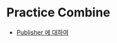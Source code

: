 # Practice Combine

* [Publisher 에 대하여](https://github.com/Brandnew-one/Practice-Combine/blob/master/Document/Publisher%206a0382eba4364503bd5ac5dd98d73070.md)
